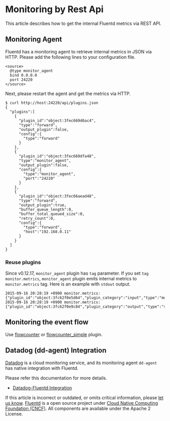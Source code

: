 # Monitoring by Rest Api

This article describes how to get the internal Fluentd metrics via REST API.

## Monitoring Agent

Fluentd has a monitoring agent to retrieve internal metrics in JSON via HTTP. Please add the following lines to your configuration file.

```text
<source>
  @type monitor_agent
  bind 0.0.0.0
  port 24220
</source>
```

Next, please restart the agent and get the metrics via HTTP.

```text
$ curl http://host:24220/api/plugins.json
{
  "plugins":[
    {
      "plugin_id":"object:3fec669d6ac4",
      "type":"forward",
      "output_plugin":false,
      "config":{
        "type":"forward"
      }
    },
    {
      "plugin_id":"object:3fec669dfa48",
      "type":"monitor_agent",
      "output_plugin":false,
      "config":{
        "type":"monitor_agent",
        "port":"24220"
      }
    },
    {
      "plugin_id":"object:3fec66aead48",
      "type":"forward",
      "output_plugin":true,
      "buffer_queue_length":0,
      "buffer_total_queued_size":0,
      "retry_count":0,
      "config":{
        "type":"forward",
        "host":"192.168.0.11"
      }
    }
  ]
}
```

### Reuse plugins

Since v0.12.17, `monitor_agent` plugin has `tag` parameter. If you set `tag monitor.metrics`, `monitor_agent` plugin emits internal metrics to `monitor.metrics` tag. Here is an example with `stdout` output.

```text
2015-09-16 20:28:19 +0900 monitor.metrics: {"plugin_id":"object:3fc62f0e5d64","plugin_category":"input","type":"monitor_agent","output_plugin":false,"retry_count":null}
2015-09-16 20:28:19 +0900 monitor.metrics: {"plugin_id":"object:3fc62f0e9c84","plugin_category":"output","type":"stdout","output_plugin":true,"retry_count":null}
```

## Monitoring the event flow

Use [flowcounter](https://github.com/tagomoris/fluent-plugin-flowcounter) or [flowcounter\_simple](https://github.com/sonots/fluent-plugin-flowcounter-simple) plugin.

## Datadog \(dd-agent\) Integration

[Datadog](https://www.datadoghq.com/) is a cloud monitoring service, and its monitoring agent `dd-agent` has native integration with Fluentd.

Please refer this documentation for more details.

* [Datadog-Fluentd Integration](http://docs.datadoghq.com/integrations/fluentd/)

If this article is incorrect or outdated, or omits critical information, please [let us know](https://github.com/fluent/fluentd-docs-gitbook/issues?state=open). [Fluentd](http://www.fluentd.org/) is a open source project under [Cloud Native Computing Foundation \(CNCF\)](https://cncf.io/). All components are available under the Apache 2 License.

